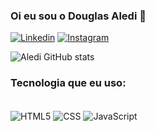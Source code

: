 ### Oi eu sou o Douglas Aledi 👋
[![Linkedin](https://img.shields.io/badge/LinkedIn-0077B5?style=for-the-badge&logo=linkedin&logoColor=white)](www.linkedin.com/in/douglas-aledi-83b923271)
[![Instagram](https://img.shields.io/badge/Instagram-E4405F?style=for-the-badge&logo=instagram&logoColor=white)]([www.linkedin.com/in/douglas-aledi-83b923271](https://www.instagram.com/douglasaledi13?igsh=aDl6azF1OXk4Y2p0))

![Aledi GitHub stats](https://github-readme-stats.vercel.app/api?username=DouglasAledi&show_icons=true&theme=dracula)

### Tecnologia que eu uso:

<div style="display: inline_block"><br/>
 <img align="center" alt="HTML5" src="https://img.shields.io/badge/HTML5-E34F26?style=for-the-badge&logo=html5&logoColor=white" />
 <img align="center" alt="CSS" src="https://img.shields.io/badge/CSS3-1572B6?style=for-the-badge&logo=css3&logoColor=white" />
 <img align="center" alt="JavaScript" src="https://img.shields.io/badge/JavaScript-F7DF1E?style=for-the-badge&logo=javascript&logoColor=black" />
</div>
